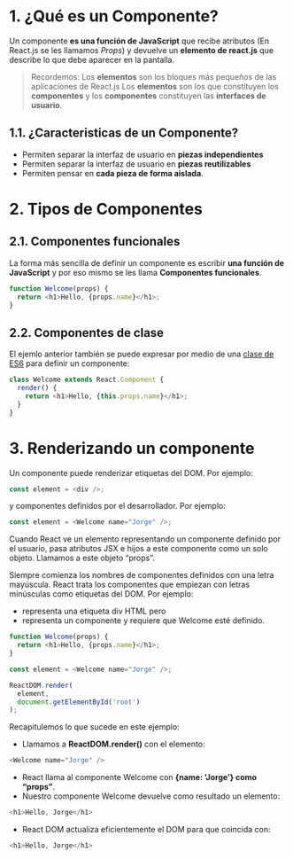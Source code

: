 # 1. ¿Qué es un Componente?

Un componente **es una función de JavaScript** que recibe atributos (En React.js se les llamamos *Props*) y devuelve un **elemento de react.js** que describe lo que debe aparecer en la pantalla.

> Recordemos: Los **elementos** son los bloques más pequeños de las aplicaciones de React.js Los **elementos** son los que constituyen los **componentes** y los **componentes** constituyen las **interfaces de usuario**.

## 1.1. ¿Caracteristicas de un Componente?
- Permiten separar la interfaz de usuario en **piezas independientes**
- Permiten separar la interfaz de usuario en **piezas reutilizables**
- Permiten pensar en **cada pieza de forma aislada**.

# 2. Tipos de Componentes

## 2.1. Componentes funcionales

La forma más sencilla de definir un componente es escribir **una función de JavaScript** y por eso mismo se les llama **Componentes funcionales**.

```js
function Welcome(props) {
  return <h1>Hello, {props.name}</h1>;
}
```

## 2.2. Componentes de clase
El ejemlo anterior también se puede expresar por medio de una [clase de ES6](https://developer.mozilla.org/es/docs/Web/JavaScript/Reference/Classes) para definir un componente:

```js
class Welcome extends React.Component {
  render() {
    return <h1>Hello, {this.props.name}</h1>;
  }
}
```

# 3. Renderizando un componente

Un componente puede renderizar etiquetas del DOM. Por ejemplo:

```js
const element = <div />;
```

y componentes definidos por el desarrollador. Por ejemplo:

```js
const element = <Welcome name="Jorge" />;
```

Cuando React ve un elemento representando un componente definido por el usuario, pasa atributos JSX e hijos a este componente como un solo objeto. Llamamos a este objeto “props”.

Siempre comienza los nombres de componentes definidos con una letra mayúscula.
React trata los componentes que empiezan con letras minúsculas como etiquetas del DOM. Por ejemplo:
- <div /> representa una etiqueta div HTML pero
- <Welcome /> representa un componente y requiere que Welcome esté definido.

```js
function Welcome(props) {
  return <h1>Hello, {props.name}</h1>;
}

const element = <Welcome name="Jorge" />;

ReactDOM.render(
  element,
  document.getElementById('root')
);
```

Recapitulemos lo que sucede en este ejemplo:
- Llamamos a **ReactDOM.render()** con el elemento: 
```js
<Welcome name="Jorge" />
```
- React llama al componente Welcome con **{name: 'Jorge'} como “props”**.
- Nuestro componente Welcome devuelve como resultado un elemento:
```js
<h1>Hello, Jorge</h1>
```

- React DOM actualiza eficientemente el DOM para que coincida con: 
```js
<h1>Hello, Jorge</h1>
```
           




